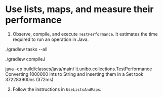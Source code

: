 # Use lists, maps, and measure their performance

1. Observe, compile, and execute `TestPerformance`. It estimates the time required to run an operation in Java.

./gradlew tasks --all

./gradlew compileJ

java -cp build/classes/java/main/ it.unibo.collections.TestPerformance
Converting 1000000 ints to String and inserting them in a Set took 372283900ns (372ms)

2. Follow the instructions in `UseListsAndMaps`.


